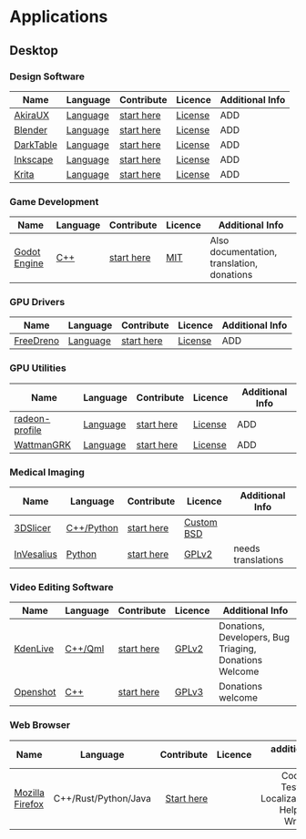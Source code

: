 <!--
    ### Table Template
    | Name | Language | Contribute | Licence | additional info |
    | ------------- |:-------------:| -----:| ----:| ----:|
    | app | code | link | licence | info |
-->

# Applications

## Desktop

### Design Software 

| Name                                               | Language                                            | Contribute                                                                                           | Licence                                      | Additional Info                            |
| -------------------------------------------------- | --------------------------------------------------- | ---------------------------------------------------------------------------------------------------- | -------------------------------------------- | ------------------------------------------ |
| [AkiraUX](https://github.com/akiraux/Akira)           | [Language]()         | [start here]()  | [License]()  | ADD |
| [Blender](https://www.blender.org)           | [Language]()         | [start here](https://www.blender.org/get-involved/)  | [License]()  | ADD |
| [DarkTable](https://darktable.org)           | [Language]()         | [start here](https://www.darktable.org/development/)  | [License]()  | ADD |
| [Inkscape](https://inkscape.org)           | [Language]()         | [start here]()  | [License]()  | ADD |
| [Krita](https://krita.org/)           | [Language]()         | [start here](en/get-involved/overview)  | [License]()  | ADD |



### Game Development

| Name                                               | Language                                            | Contribute                                                                                           | Licence                                      | Additional Info                            |
| -------------------------------------------------- | --------------------------------------------------- | ---------------------------------------------------------------------------------------------------- | -------------------------------------------- | ------------------------------------------ |
| [Godot Engine](https://godotengine.org/)           | [C++](https://github.com/godotengine/godot)         | [start here](https://docs.godotengine.org/en/latest/community/contributing/ways_to_contribute.html)  | [MIT](https://github.com/godotengine/godot)  | Also documentation, translation, donations |

### GPU Drivers

| Name                                               | Language                                            | Contribute                                                                                           | Licence                                      | Additional Info                            |
| -------------------------------------------------- | --------------------------------------------------- | ---------------------------------------------------------------------------------------------------- | -------------------------------------------- | ------------------------------------------ |
| [FreeDreno](https://github.com/freedreno/freedreno)           | [Language]()         | [start here]()  | [License]()  | ADD |

### GPU Utilities 

| Name                                               | Language                                            | Contribute                                                                                           | Licence                                      | Additional Info                            |
| -------------------------------------------------- | --------------------------------------------------- | ---------------------------------------------------------------------------------------------------- | -------------------------------------------- | ------------------------------------------ |
| [radeon-profile](https://github.com/marazmista/radeon-profile)           | [Language]()         | [start here]()  | [License]()  | ADD |
| [WattmanGRK](https://github.com/BoukeHaarsma23/WattmanGTK)           | [Language]()         | [start here]()  | [License]()  | ADD |

### Medical Imaging

| Name                                               | Language                                            | Contribute                                       | Licence                                                                    | Additional Info    |
| -------------------------------------------------- | --------------------------------------------------- | ------------------------------------------------ | -------------------------------------------------------------------------- | ------------------ |
| [3DSlicer](https://www.slicer.org/)                | [C++/Python](https://github.com/Slicer/Slicer)      | [start here](https://www.slicer.org/wiki/Help)   | [Custom BSD](https://github.com/Slicer/Slicer/blob/master/License.txt)     |                    |
| [InVesalius](https://www.cti.gov.br/en/invesalius) | [Python](https://github.com/invesalius/invesalius3) | [start here](https://www.cti.gov.br/en/node/111) | [GPLv2](https://github.com/invesalius/invesalius3/blob/master/LICENSE.txt) | needs translations |

### Video Editing Software

| Name                                               | Language                                            | Contribute                                       | Licence                                                                    | Additional Info    |
| -------------------------------------------------- | --------------------------------------------------- | ------------------------------------------------ | -------------------------------------------------------------------------- | ------------------ |
| [KdenLive](https://kdenlive.org/en)                | [C++/Qml]()      |[start here](https://kdenlive.org/en/developers-welcome/#) | [GPLv2](https://www.gnu.org/licenses/old-licenses/gpl-2.0.txt) | Donations, Developers, Bug Triaging, Donations Welcome |
| [Openshot](https://openshot.org/)                | [C++](https://github.com/OpenShot?language=c%2B%2B)      | [start here](https://www.openshot.org/donate/)   | [GPLv3](https://github.com/OpenShot/openshot-qt/blob/develop/COPYING) | Donations welcome |

### Web Browser

| Name | Language | Contribute | Licence | additional info |
| ------------- |:-------------:| -----:| ----:| ----:|
| [Mozilla Firefox](https://www.mozilla.org) | C++/Rust/Python/Java  | [Start here](https://wiki.mozilla.org/Contribute) |  | Coding, Testing, Localization, Helping, Writing |
